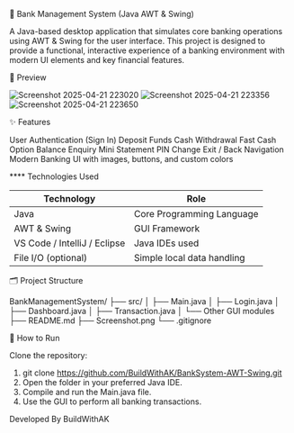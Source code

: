 🏦 Bank Management System (Java AWT & Swing)

A Java-based desktop application that simulates core banking operations using AWT & Swing for the user interface. This project is designed to provide a functional, interactive experience of a banking environment with
modern UI elements and key financial features.

📸 Preview

![Screenshot 2025-04-21 223020](https://github.com/user-attachments/assets/c499cf3d-811f-4936-9f0c-80c31ea19223)
![Screenshot 2025-04-21 223356](https://github.com/user-attachments/assets/f26906f6-5420-4a5c-9727-510ff59a7004)
![Screenshot 2025-04-21 223650](https://github.com/user-attachments/assets/a7601045-9655-4f89-86aa-61b5195a77c8)




✨ Features

User Authentication (Sign In)
Deposit Funds
Cash Withdrawal
Fast Cash Option
Balance Enquiry
Mini Statement
PIN Change
Exit / Back Navigation
Modern Banking UI with images, buttons, and custom colors

**** Technologies Used

| Technology                    | Role                       |
| ----------------------------- | -------------------------- |
| Java                          | Core Programming Language  |
| AWT & Swing                   | GUI Framework              |
| VS Code / IntelliJ / Eclipse  | Java IDEs used             |
| File I/O (optional)           | Simple local data handling |

🗂️ Project Structure

BankManagementSystem/
├── src/
│   ├── Main.java
│   ├── Login.java
│   ├── Dashboard.java
│   ├── Transaction.java
│   └── Other GUI modules
├── README.md
├── Screenshot.png
└── .gitignore

🚀 How to Run

Clone the repository:

1. git clone  https://github.com/BuildWithAK/BankSystem-AWT-Swing.git
2. Open the folder in your preferred Java IDE.
3. Compile and run the Main.java file.
4. Use the GUI to perform all banking transactions.

 Developed By
  BuildWithAK

